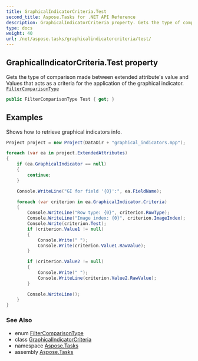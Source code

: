 ```yaml
---
title: GraphicalIndicatorCriteria.Test
second_title: Aspose.Tasks for .NET API Reference
description: GraphicalIndicatorCriteria property. Gets the type of comparison made between extended attributes value and Values that acts as a criteria for the application of the graphical indicator. FilterComparisonType
type: docs
weight: 40
url: /net/aspose.tasks/graphicalindicatorcriteria/test/
---
```

## GraphicalIndicatorCriteria.Test property

Gets the type of comparison made between extended attribute's value and Values that acts as a criteria for the application of the graphical indicator. [`FilterComparisonType`](../../filtercomparisontype/)

```csharp
public FilterComparisonType Test { get; }
```

## Examples

Shows how to retrieve graphical indicators info.

```csharp
Project project = new Project(DataDir + "graphical_indicators.mpp");

foreach (var ea in project.ExtendedAttributes)
{
    if (ea.GraphicalIndicator == null)
    {
        continue;
    }

    Console.WriteLine("GI for field '{0}':", ea.FieldName);

    foreach (var criterion in ea.GraphicalIndicator.Criteria)
    {
        Console.WriteLine("Row type: {0}", criterion.RowType);
        Console.WriteLine("Image index: {0}", criterion.ImageIndex);
        Console.Write(criterion.Test);
        if (criterion.Value1 != null)
        {
            Console.Write(" ");
            Console.Write(criterion.Value1.RawValue);
        }

        if (criterion.Value2 != null)
        {
            Console.Write(" ");
            Console.WriteLine(criterion.Value2.RawValue);
        }

        Console.WriteLine();
    }
}
```

### See Also

* enum [FilterComparisonType](../../filtercomparisontype/)
* class [GraphicalIndicatorCriteria](../)
* namespace [Aspose.Tasks](../../graphicalindicatorcriteria/)
* assembly [Aspose.Tasks](../../../)


